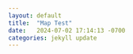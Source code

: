 ```yaml
---
layout: default
title:  "Map Test"
date:   2024-07-02 17:14:13 -0700
categories: jekyll update
---
```


